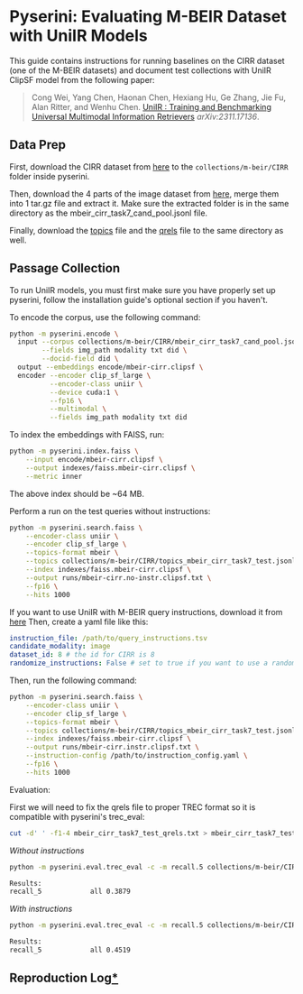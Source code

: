 # Pyserini: Evaluating M-BEIR Dataset with UniIR Models

This guide contains instructions for running baselines on the CIRR dataset (one of the M-BEIR datasets) and document test collections with UniIR ClipSF model from the following paper:

> Cong Wei, Yang Chen, Haonan Chen, Hexiang Hu, Ge Zhang, Jie Fu, Alan Ritter, and Wenhu Chen. [UniIR : Training and Benchmarking Universal Multimodal Information Retrievers](https://arxiv.org/abs/2106.14807) _arXiv:2311.17136_.

## Data Prep
 
First, download the CIRR dataset from [here](https://huggingface.co/datasets/TIGER-Lab/M-BEIR/blob/main/cand_pool/local/mbeir_cirr_task7_cand_pool.jsonl) to the `collections/m-beir/CIRR` folder inside pyserini.

Then, download the 4 parts of the image dataset from [here](https://huggingface.co/datasets/TIGER-Lab/M-BEIR/tree/main), merge them into 1 tar.gz file and extract it. Make sure the extracted folder is in the same directory as the mbeir_cirr_task7_cand_pool.jsonl file.

Finally, download the [topics](https://huggingface.co/datasets/TIGER-Lab/M-BEIR/blob/main/query/test/mbeir_cirr_task7_test.jsonl) file and the [qrels](https://huggingface.co/datasets/TIGER-Lab/M-BEIR/blob/main/qrels/test/mbeir_cirr_task7_test_qrels.txt) file to the same directory as well.

## Passage Collection

To run UniIR models, you must first make sure you have properly set up pyserini, follow the installation guide's optional section if you haven't.

To encode the corpus, use the following command:
```bash
python -m pyserini.encode \
  input --corpus collections/m-beir/CIRR/mbeir_cirr_task7_cand_pool.jsonl \
        --fields img_path modality txt did \
        --docid-field did \
  output --embeddings encode/mbeir-cirr.clipsf \
  encoder --encoder clip_sf_large \
          --encoder-class uniir \
          --device cuda:1 \
          --fp16 \
          --multimodal \
          --fields img_path modality txt did
```

To index the embeddings with FAISS, run:

```bash
python -m pyserini.index.faiss \
    --input encode/mbeir-cirr.clipsf \
    --output indexes/faiss.mbeir-cirr.clipsf \
    --metric inner
```

The above index should be ~64 MB.

Perform a run on the test queries without instructions:

```bash
python -m pyserini.search.faiss \
    --encoder-class uniir \
    --encoder clip_sf_large \
    --topics-format mbeir \
    --topics collections/m-beir/CIRR/topics_mbeir_cirr_task7_test.jsonl \
    --index indexes/faiss.mbeir-cirr.clipsf \
    --output runs/mbeir-cirr.no-instr.clipsf.txt \
    --fp16 \
    --hits 1000
```

If you want to use UniIR with M-BEIR query instructions, download it from [here](https://huggingface.co/datasets/TIGER-Lab/M-BEIR/blob/main/instructions/query_instructions.tsv)
Then, create a yaml file like this:
```yaml
instruction_file: /path/to/query_instructions.tsv
candidate_modality: image
dataset_id: 8 # the id for CIRR is 8
randomize_instructions: False # set to true if you want to use a random instruction for each query
```

Then, run the following command:

```bash
python -m pyserini.search.faiss \
    --encoder-class uniir \
    --encoder clip_sf_large \
    --topics-format mbeir \
    --topics collections/m-beir/CIRR/topics_mbeir_cirr_task7_test.jsonl \
    --index indexes/faiss.mbeir-cirr.clipsf \
    --output runs/mbeir-cirr.instr.clipsf.txt \
    --instruction-config /path/to/instruction_config.yaml \
    --fp16 \
    --hits 1000
```

Evaluation:

First we will need to fix the qrels file to proper TREC format so it is compatible with pyserini's trec_eval:
```bash
cut -d' ' -f1-4 mbeir_cirr_task7_test_qrels.txt > mbeir_cirr_task7_test_qrels_fixed.txt
```

_Without instructions_
```bash
python -m pyserini.eval.trec_eval -c -m recall.5 collections/m-beir/CIRR/mbeir_cirr_task7_test_qrels_fixed.txt runs/mbeir-cirr.no-instr.clipsf.txt

Results:
recall_5           	all	0.3879
```

_With instructions_
```bash
python -m pyserini.eval.trec_eval -c -m recall.5 collections/m-beir/CIRR/mbeir_cirr_task7_test_qrels_fixed.txt runs/mbeir-cirr.instr.clipsf.txt

Results:
recall_5           	all	0.4519
```


## Reproduction Log[*](reproducibility.md)

